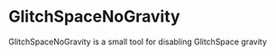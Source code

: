 GlitchSpaceNoGravity
====================

GlitchSpaceNoGravity is a small tool for disabling GlitchSpace gravity
